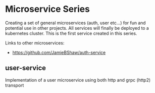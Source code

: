 # Microservice Series
Creating a set of general microservices (auth, user etc...) for fun and potential use in other projects.
All services will finally be deployed to a kubernetes cluster. This is the first service created in this series.

Links to other microservices:
- https://github.com/JamieBShaw/auth-service

## user-service
Implementation of a user microservice using both http and grpc (http2) transport
